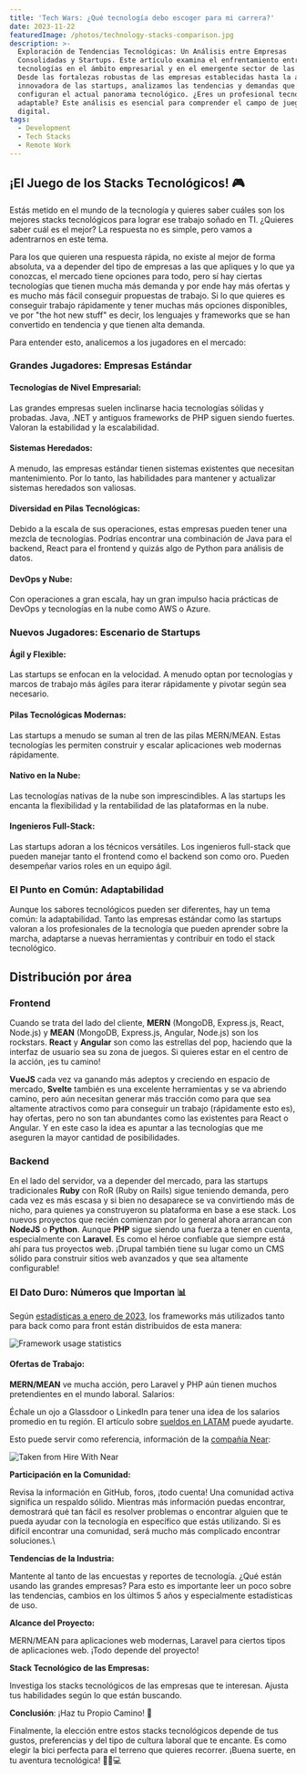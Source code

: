 ```yaml
---
title: 'Tech Wars: ¿Qué tecnología debo escoger para mi carrera?'
date: 2023-11-22
featuredImage: /photos/technology-stacks-comparison.jpg
description: >-
  Exploración de Tendencias Tecnológicas: Un Análisis entre Empresas
  Consolidadas y Startups. Este artículo examina el enfrentamiento entre
  tecnologías en el ámbito empresarial y en el emergente sector de las startups.
  Desde las fortalezas robustas de las empresas establecidas hasta la agilidad
  innovadora de las startups, analizamos las tendencias y demandas que
  configuran el actual panorama tecnológico. ¿Eres un profesional tecnológico
  adaptable? Este análisis es esencial para comprender el campo de juego
  digital.
tags:
  - Development
  - Tech Stacks
  - Remote Work
---
```


## ¡El Juego de los Stacks Tecnológicos! 🎮

Estás metido en el mundo de la tecnología y quieres saber cuáles son los mejores stacks tecnológicos para lograr ese trabajo soñado en TI.   ¿Quieres saber cuál es el mejor? La respuesta no es simple, pero vamos a adentrarnos en este tema.

Para los que quieren una respuesta rápida, no existe al mejor de forma absoluta, va a depender del tipo de empresas a las que apliques y lo que ya conozcas, el mercado tiene opciones para todo, pero sí hay ciertas tecnologías que tienen mucha más demanda y por ende hay más ofertas y es mucho más fácil conseguir propuestas de trabajo.  Si lo que quieres es conseguir trabajo rápidamente y tener muchas más opciones disponibles, ve por "the hot new stuff" es decir, los lenguajes y frameworks que se han convertido en tendencia y que tienen alta demanda.

Para entender esto, analicemos a los jugadores en el mercado:

### Grandes Jugadores: Empresas Estándar

#### Tecnologías de Nivel Empresarial:

Las grandes empresas suelen inclinarse hacia tecnologías sólidas y probadas. Java, .NET y antiguos frameworks de PHP siguen siendo fuertes. Valoran la estabilidad y la escalabilidad.

#### Sistemas Heredados:

A menudo, las empresas estándar tienen sistemas existentes que necesitan mantenimiento. Por lo tanto, las habilidades para mantener y actualizar sistemas heredados son valiosas.

#### Diversidad en Pilas Tecnológicas:

Debido a la escala de sus operaciones, estas empresas pueden tener una mezcla de tecnologías. Podrías encontrar una combinación de Java para el backend, React para el frontend y quizás algo de Python para análisis de datos.

#### DevOps y Nube:

Con operaciones a gran escala, hay un gran impulso hacia prácticas de DevOps y tecnologías en la nube como AWS o Azure.

### Nuevos Jugadores: Escenario de Startups

#### Ágil y Flexible:

Las startups se enfocan en la velocidad. A menudo optan por tecnologías y marcos de trabajo más ágiles para iterar rápidamente y pivotar según sea necesario.

#### Pilas Tecnológicas Modernas:

Las startups a menudo se suman al tren de las pilas MERN/MEAN. Estas tecnologías les permiten construir y escalar aplicaciones web modernas rápidamente.

#### Nativo en la Nube:

Las tecnologías nativas de la nube son imprescindibles. A las startups les encanta la flexibilidad y la rentabilidad de las plataformas en la nube.

#### Ingenieros Full-Stack:

Las startups adoran a los técnicos versátiles. Los ingenieros full-stack que pueden manejar tanto el frontend como el backend son como oro. Pueden desempeñar varios roles en un equipo ágil.

### El Punto en Común: Adaptabilidad

Aunque los sabores tecnológicos pueden ser diferentes, hay un tema común: la adaptabilidad. Tanto las empresas estándar como las startups valoran a los profesionales de la tecnología que pueden aprender sobre la marcha, adaptarse a nuevas herramientas y contribuir en todo el stack tecnológico.

## Distribución por área

### Frontend

Cuando se trata del lado del cliente, **MERN** (MongoDB, Express.js, React, Node.js) y **MEAN** (MongoDB, Express.js, Angular, Node.js) son los rockstars. **React** y **Angular** son como las estrellas del pop, haciendo que la interfaz de usuario sea su zona de juegos. Si quieres estar en el centro de la acción, ¡es tu camino!

**VueJS** cada vez va ganando más adeptos y creciendo en espacio de mercado, **Svelte** también es una excelente herramientas y se va abriendo camino, pero aún necesitan generar más tracción como para que sea altamente atractivos como para conseguir un trabajo (rápidamente esto es), hay ofertas, pero no son tan abundantes como las existentes para React o Angular.  Y en este caso la idea es apuntar a las tecnologías que me aseguren la mayor cantidad de posibilidades.

### Backend

En el lado del servidor, va a depender del mercado, para las startups tradicionales **Ruby** con RoR (Ruby on Rails) sigue teniendo demanda, pero cada vez es más escasa y si bien no desaparece se va convirtiendo más de nicho, para quienes ya construyeron su plataforma en base a ese stack.  Los nuevos proyectos que recién comienzan por lo general ahora arrancan con **NodeJS** o **Python**.  Aunque  **PHP** sigue siendo una fuerza a tener en cuenta, especialmente con **Laravel**.  Es como el héroe confiable que siempre está ahí para tus proyectos web. ¡Drupal también tiene su lugar como un CMS sólido para construir sitios web avanzados y que sea altamente configurable!

### El Dato Duro: Números que Importan 📊

Según [estadísticas a enero de 2023](https://statisticsanddata.org/data/most-popular-backend-frameworks-2012-2023/ "Statistics and Data"), los frameworks más utilizados tanto para back como para front están distribuidos de esta manera:

![](/photos/frameworks-statistics.png "Framework usage statistics")

#### Ofertas de Trabajo:

**MERN/MEAN** ve mucha acción, pero Laravel y PHP aún tienen muchos pretendientes en el mundo laboral.
Salarios:

Échale un ojo a Glassdoor o LinkedIn para tener una idea de los salarios promedio en tu región.  El artículo sobre [sueldos en LATAM](https://ivan.campananaranjo.com/posts/2023-11-06-salarios-desarrolladores-latam-remoto "Sueldos como desarrollador en LATAM") puede ayudarte.

Esto puede servir como referencia, información de la [compañía Near](https://www.hirewithnear.com/blog/it-roles-salary-guide-us-vs-latin-america "Hire Salaries"):

![Taken from Hire With Near ](</photos/Near - Salaries - IT roles.jpg> "Salary ranges from Near")

**Participación en la Comunidad:**

Revisa la información en GitHub, foros, ¡todo cuenta! Una comunidad activa significa un respaldo sólido.  Mientras más información puedas encontrar, demostrará qué tan fácil es resolver problemas o encontrar alguien que te pueda ayudar con la tecnología en específico que estás utilizando.  Si es difícil encontrar una comunidad, será mucho más complicado encontrar soluciones.\\

**Tendencias de la Industria:**

Mantente al tanto de las encuestas y reportes de tecnología. ¿Qué están usando las grandes empresas? Para esto es importante leer un poco sobre las tendencias, cambios en los últimos 5 años y especialmente estadísticas de uso.

**Alcance del Proyecto:**

MERN/MEAN para aplicaciones web modernas, Laravel para ciertos tipos de aplicaciones web. ¡Todo depende del proyecto!

**Stack Tecnológico de las Empresas:**

Investiga los stacks tecnológicos de las empresas que te interesan. Ajusta tus habilidades según lo que están buscando.

**Conclusión**: ¡Haz tu Propio Camino! 🌟

Finalmente, la elección entre estos stacks tecnológicos depende de tus gustos, preferencias y del tipo de cultura laboral que te encante.  Es como elegir la bici perfecta para el terreno que quieres recorrer. ¡Buena suerte, en tu aventura tecnológica! 🚴‍♂️💻
